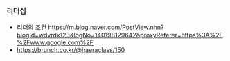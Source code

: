 ### 리더십
* 리더의 조건 https://m.blog.naver.com/PostView.nhn?blogId=wdvrdx123&logNo=140198129642&proxyReferer=https%3A%2F%2Fwww.google.com%2F
* https://brunch.co.kr/@haeraclass/150
